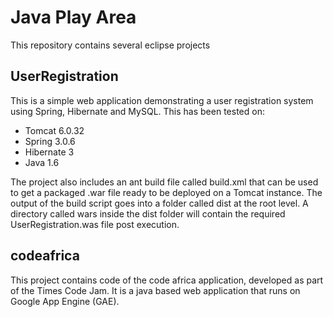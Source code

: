 Java Play Area
==============

This repository contains several eclipse projects

UserRegistration
----------------

This is a simple web application demonstrating a user registration system using Spring, Hibernate and MySQL. This has been tested on:

* Tomcat 6.0.32
* Spring 3.0.6
* Hibernate 3
* Java 1.6

The project also includes an ant build file called build.xml that can be used to get a packaged .war file ready to be deployed on a Tomcat instance.
The output of the build script goes into a folder called dist at the root level. A directory called wars inside the dist folder will contain the required UserRegistration.was file post execution.

codeafrica
----------

This project contains code of the code africa application, developed as part of the Times Code Jam. It is a java based web application that runs on Google App Engine (GAE).
